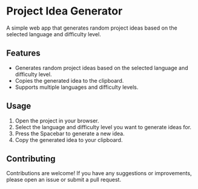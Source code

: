 # Project Idea Generator

A simple web app that generates random project ideas based on the selected language and difficulty level.

## Features

- Generates random project ideas based on the selected language and difficulty level.
- Copies the generated idea to the clipboard.
- Supports multiple languages and difficulty levels.    

## Usage

1. Open the project in your browser.
2. Select the language and difficulty level you want to generate ideas for.
3. Press the Spacebar to generate a new idea.
4. Copy the generated idea to your clipboard.

## Contributing
Contributions are welcome! If you have any suggestions or improvements, please open an issue or submit a pull request.

